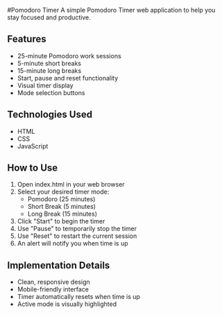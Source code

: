 #Pomodoro Timer
A simple Pomodoro Timer web application to help you stay focused and productive.

## Features
- 25-minute Pomodoro work sessions
- 5-minute short breaks
- 15-minute long breaks
- Start, pause and reset functionality
- Visual timer display
- Mode selection buttons

## Technologies Used
- HTML
- CSS
- JavaScript

## How to Use
1. Open index.html in your web browser
2. Select your desired timer mode:
   - Pomodoro (25 minutes)
   - Short Break (5 minutes) 
   - Long Break (15 minutes)
3. Click "Start" to begin the timer
4. Use "Pause" to temporarily stop the timer
5. Use "Reset" to restart the current session
6. An alert will notify you when time is up

## Implementation Details
- Clean, responsive design
- Mobile-friendly interface
- Timer automatically resets when time is up
- Active mode is visually highlighted
